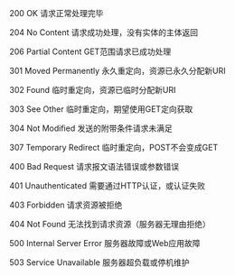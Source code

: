 200 OK 
请求正常处理完毕

204 No Content 
请求成功处理，没有实体的主体返回

206 Partial Content 
GET范围请求已成功处理

301 Moved Permanently 
永久重定向，资源已永久分配新URI

302 Found 
临时重定向，资源已临时分配新URI

303 See Other 
临时重定向，期望使用GET定向获取

304 Not Modified 
发送的附带条件请求未满足

307 Temporary Redirect 
临时重定向，POST不会变成GET

400 Bad Request 
请求报文语法错误或参数错误

401 Unauthenticated 
需要通过HTTP认证，或认证失败

403 Forbidden 
请求资源被拒绝

404 Not Found 
无法找到请求资源（服务器无理由拒绝）

500 Internal Server Error 
服务器故障或Web应用故障

503 Service Unavailable 
服务器超负载或停机维护


